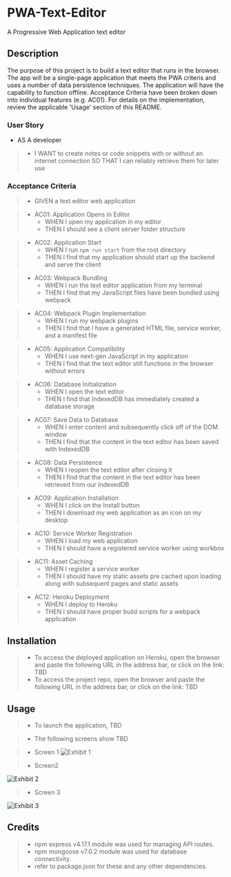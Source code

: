 # PWA-Text-Editor
A Progressive Web Application text editor

## Description
The purpose of this project is to build a text editor that runs in the browser. The app will be a single-page application that meets the PWA criteris and uses a number of data persistence techniques. The application will have the capability to function offline. Acceptance Criteria have been broken down into individual features (e.g. AC01). For details on the implementation, review the applicable 'Usage' section of this README.

### User Story

* AS A developer
>    -	I WANT to create notes or code snippets with or without an internet connection
SO THAT I can reliably retrieve them for later use

### Acceptance Criteria

>* GIVEN a text editor web application

>* AC01: Application Opens in Editor
>    -	WHEN I open my application in my editor
>    -	THEN I should see a client server folder structure

>* AC02: Application Start
>    -	WHEN I run `npm run start` from the root directory
>    -	THEN I find that my application should start up the backend and serve the client

>* AC03: Webpack Bundling
>    -	WHEN I run the text editor application from my terminal
>    -	THEN I find that my JavaScript files have been bundled using webpack

>* AC04: Webpack Plugin Implementation
>    -	WHEN I run my webpack plugins
>    -	THEN I find that I have a generated HTML file, service worker, and a manifest file

>* AC05: Application Compatibility
>    -	WHEN I use next-gen JavaScript in my application
>    -	THEN I find that the text editor still functions in the browser without errors

>* AC06: Database Initialization
>    -	WHEN I open the text editor
>    -	THEN I find that IndexedDB has immediately created a database storage

>* AC07: Save Data to Database
>    -	WHEN I enter content and subsequently click off of the DOM window
>    -	THEN I find that the content in the text editor has been saved with IndexedDB

>* AC08: Data Persistence
>    -	WHEN I reopen the text editor after closing it
>    -	THEN I find that the content in the text editor has been retrieved from our IndexedDB

>* AC09: Application Installation
>    -	WHEN I click on the Install button
>    -	THEN I download my web application as an icon on my desktop

>* AC10: Service Worker Registration
>    -	WHEN I load my web application
>    -	THEN I should have a registered service worker using workbox

>* AC11: Asset Caching
>    -	WHEN I register a service worker
>    -	THEN I should have my static assets pre cached upon loading along with subsequent pages and static assets

>* AC12: Heroku Deployment
>    -	WHEN I deploy to Heroku
>    -	THEN I should have proper build scripts for a webpack application

## Installation

> * To access the deployed application on Heroku, open the browser and paste the following URL in the address bar, or click on the link: TBD
> * To access the project repo, open the browser and paste the following URL in the address bar, or click on the link: TBD

## Usage

>    -	To launch the application, TBD


> * The following screens show TBD

> * Screen 1
![Exhibit 1](./assets/screen1.png)

> * Screen2

![Exhibit 2](./assets/screen2.png)

> * Screen 3

![Exhibit 3](./assets/screen3.png)



## Credits

> * npm express v4.17.1 module was used for managing API routes.
> * npm mongoose v7.0.2 module was used for database connectivity.
> * refer to package.json for these and any other dependencies.

